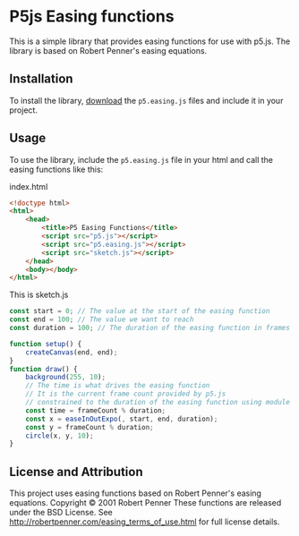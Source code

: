 # P5js Easing functions

This is a simple library that provides easing functions for use with p5.js. The library is based on Robert Penner's easing equations.

## Installation

To install the library, [download](#) the `p5.easing.js` files and include it in your project.

## Usage

To use the library, include the `p5.easing.js` file in your html and call the easing functions like this:

index.html

```html
<!doctype html>
<html>
	<head>
		<title>P5 Easing Functions</title>
		<script src="p5.js"></script>
		<script src="p5.easing.js"></script>
		<script src="sketch.js"></script>
	</head>
	<body></body>
</html>
```

This is sketch.js

```js
const start = 0; // The value at the start of the easing function
const end = 100; // The value we want to reach
const duration = 100; // The duration of the easing function in frames in our case

function setup() {
	createCanvas(end, end);
}
function draw() {
	background(255, 10);
	// The time is what drives the easing function
	// It is the current frame count provided by p5.js
	// constrained to the duration of the easing function using module
	const time = frameCount % duration;
	const x = easeInOutExpo(, start, end, duration);
	const y = frameCount % duration;
	circle(x, y, 10);
}
```

## License and Attribution

This project uses easing functions based on Robert Penner's easing equations.
Copyright © 2001 Robert Penner
These functions are released under the BSD License.
See http://robertpenner.com/easing_terms_of_use.html for full license details.
